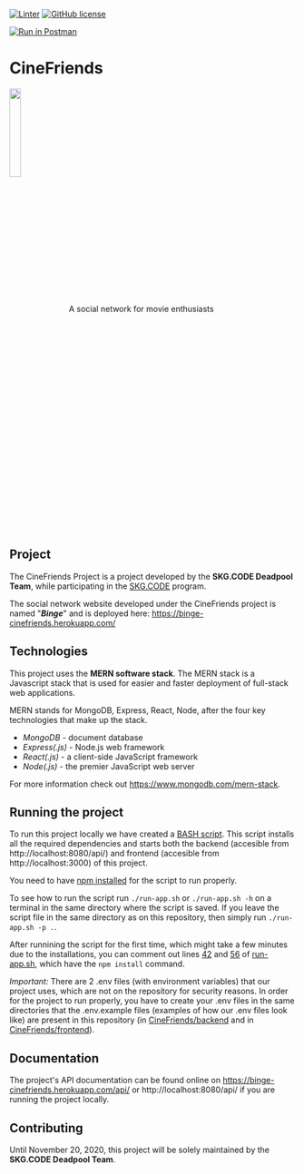 [![Linter](https://github.com/dimosp/CineFriends/workflows/Linter/badge.svg)](https://github.com/marketplace/actions/super-linter)
[![GitHub license](https://img.shields.io/github/license/dimosp/CineFriends)](https://github.com/dimosp/CineFriends/blob/main/LICENSE)

[![Run in Postman](https://run.pstmn.io/button.svg)](https://app.getpostman.com/run-collection/76630529e764aa915f80#?env%5BCineFriends%20localhost%5D=W3sia2V5IjoiYWRkcmVzcyIsInZhbHVlIjoiMTI3LjAuMC4xIiwiZW5hYmxlZCI6dHJ1ZX0seyJrZXkiOiJwb3J0IiwidmFsdWUiOiI4MDgwIiwiZW5hYmxlZCI6dHJ1ZX0seyJrZXkiOiJhcGkiLCJ2YWx1ZSI6ImFwaSIsImVuYWJsZWQiOnRydWV9LHsia2V5IjoicHJvdG9jb2wiLCJ2YWx1ZSI6Imh0dHAiLCJlbmFibGVkIjp0cnVlfV0=)

# CineFriends 
<p>
	<img src="https://user-images.githubusercontent.com/72674792/96276279-72033780-0fdb-11eb-8adc-01306c6e08ef.png" align="center" height="20%" width="20%">
A social network for movie enthusiasts
</p>

## Project
The CineFriends Project is a project developed by the **SKG.CODE Deadpool Team**, while participating in the [SKG.CODE](https://www.skgcode.gr/) program.

The social network website developed under the CineFriends project is named "***Binge***" and is deployed here: https://binge-cinefriends.herokuapp.com/

## Technologies
This project uses the **MERN software stack**. 
The MERN stack is a Javascript stack that is used for easier and faster deployment of full-stack web applications. 

MERN stands for MongoDB, Express, React, Node, after the four key technologies that make up the stack.
-   *MongoDB* - document database
-   *Express(.js)* - Node.js web framework
-   *React(.js)* - a client-side JavaScript framework
-   *Node(.js)* - the premier JavaScript web server

For more information check out https://www.mongodb.com/mern-stack.

## Running the project
To run this project locally we have created a [BASH script](https://github.com/dimosp/CineFriends/blob/main/run-app.sh).
This script installs all the required dependencies and starts both the backend (accesible from http://localhost:8080/api/) 
and frontend (accesible from http://localhost:3000) of this project.

You need to have [npm installed](https://www.npmjs.com/get-npm) for the script to run properly.

To see how to run the script run ```./run-app.sh``` or ```./run-app.sh -h``` on a terminal in the same directory where the script is saved.
If you leave the script file in the same directory as on this repository, then simply run ```./run-app.sh -p .```.

After runnining the script for the first time, which might take a few minutes due to the installations, you can comment out
lines [42](https://github.com/dimosp/CineFriends/blob/main/run-app.sh#L42) and [56](https://github.com/dimosp/CineFriends/blob/main/run-app.sh#L56) of [run-app.sh](https://github.com/dimosp/CineFriends/blob/main/run-app.sh), which have the ```npm install``` command.

*Important:* There are 2 .env files (with environment variables) that our project uses, which are not on the repository for security reasons. In order for the project to run properly, you have to create your .env files in the same directories that the .env.example files (examples of how our .env files look like) are present in this repository (in [CineFriends/backend](https://github.com/dimosp/CineFriends/tree/main/backend) and in [CineFriends/frontend](https://github.com/dimosp/CineFriends/tree/main/frontend)).

## Documentation
The project's API documentation can be found online on https://binge-cinefriends.herokuapp.com/api/ or http://localhost:8080/api/ if you are running the project locally.

## Contributing
Until November 20, 2020, this project will be solely maintained by the **SKG.CODE Deadpool Team**.

